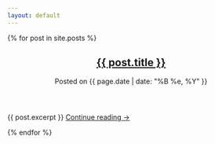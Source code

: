 ```yaml
---
layout: default
---
```


<section class="posts">
  {% for post in site.posts %}
  <article>
    <header>
      <h2><a href="{{ post.url }}">{{ post.title }}</a></h2>
      <p>Posted on <time datetime="{{ page.date | date: "%Y-%m-%dT%H:%M:%SZ" }}">{{ page.date | date: "%B %e, %Y" }}</time></p>
    </header>
    <p>{{ post.excerpt }} <a href="{{ post.url }}" class="continue-reading">Continue reading &rarr;</a></p>
  </article>
  {% endfor %}
</section>
